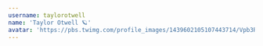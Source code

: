 ```yaml
---
username: taylorotwell
name: 'Taylor Otwell 🪐'
avatar: 'https://pbs.twimg.com/profile_images/1439602105107443714/Vpb3Ra1K_normal.jpg'
---
```

